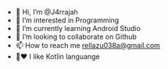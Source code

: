 - 👋 Hi, I’m @J4rrajah
- 👀 I’m interested in Programming
- 🌱 I’m currently learning Android Studio
- 💞️ I’m looking to collaborate on Github
- 📫 How to reach me rellazu038a@gmail.com
- 🙈❤️ I like Kotlin languange

<!---
J4rrajah/J4rrajah is a ✨ special ✨ repository because its `README.md` (this file) appears on your GitHub profile.
You can click the Preview link to take a look at your changes.
--->
